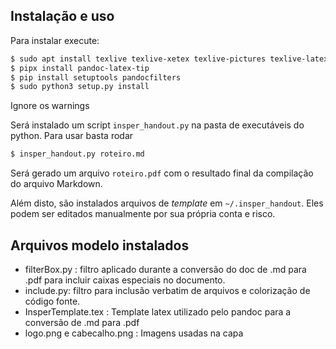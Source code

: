 ## Instalação e uso

Para instalar execute:

```bash
$ sudo apt install texlive texlive-xetex texlive-pictures texlive-latex-extra pandoc python3-pandocfilters
$ pipx install pandoc-latex-tip
$ pip install setuptools pandocfilters
$ sudo python3 setup.py install
```

Ignore os warnings

Será instalado um script `insper_handout.py` na pasta de executáveis do python. Para usar basta rodar

```bash
$ insper_handout.py roteiro.md
```

Será gerado um arquivo `roteiro.pdf` com o resultado final da compilação do arquivo Markdown.

Além disto, são instalados arquivos de *template* em `~/.insper_handout`. Eles podem ser editados manualmente por sua própria conta e risco.

## Arquivos modelo instalados

- filterBox.py : filtro aplicado durante a conversão do doc de .md para .pdf para incluir caixas especiais no documento. 
- include.py: filtro para inclusão verbatim de arquivos e colorização de código fonte. 
- InsperTemplate.tex : Template latex utilizado pelo pandoc para a conversão de .md para .pdf
- logo.png e cabecalho.png : Imagens usadas na capa
